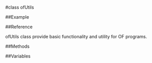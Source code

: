 #class ofUtils

##Example



##Reference



ofUtils class provide basic functionality and utility for OF programs.

##Methods



##Variables



